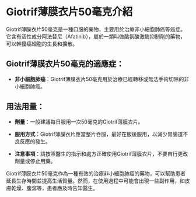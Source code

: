 # Giotrif薄膜衣片50毫克介紹
Giotrif薄膜衣片50毫克是一種口服的藥物，主要用於治療非小細胞肺癌等癌症。它含有活性成分阿法替尼（Afatinib），屬於一類叫做酪氨酸激酶抑制劑的藥物，可以幹擾癌細胞的生長和擴散。
## Giotrif薄膜衣片50毫克的適應症：
- **非小細胞肺癌**：Giotrif薄膜衣片50毫克用於治療已經轉移或無法手術切除的非小細胞肺癌。
## 用法用量：
- **劑量**：一般建議每日服用一次50毫克的Giotrif薄膜衣片。
- **服用方式**：Giotrif薄膜衣片應當整片吞服，最好在飯後服用，以減少胃腸道不良反應的發生。
- **注意事項**：請按照醫生的指示和處方正確使用Giotrif薄膜衣片，不要自行更改劑量或停止用藥。
Giotrif薄膜衣片50毫克作為一種有效的治療非小細胞肺癌的藥物，可以幫助患者延長生存時間並提高生活質量。然而，在使用過程中可能會出現一些副作用，如皮膚乾燥、腹瀉等，患者應及時告知醫生。